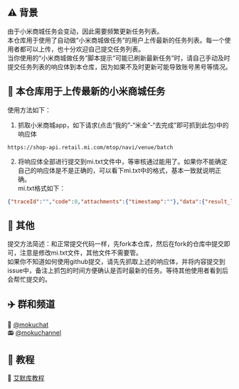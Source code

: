 ##  ⚠ 背景
由于小米商城任务会变动，因此需要频繁更新任务列表。  
本仓库用于使用了自动做“小米商城做任务”的用户上传最新的任务列表。每一个使用者都可以上传，也十分欢迎自己提交任务列表。  
当你使用的“小米商城做任务”脚本提示“可能已刷新最新任务”时，请自己手动及时提交任务列表的响应体到本仓库，因为如果不及时更新可能导致账号黑号等情况。

## 📌 本仓库用于上传最新的小米商城任务
使用方法如下：  
1. 抓取小米商城app，如下请求(点击“我的”-“米金”-“去完成”即可抓到此包)中的响应体
```
https://shop-api.retail.mi.com/mtop/navi/venue/batch 
```  

2. 将响应体全部进行提交到mi.txt文件中，等审核通过能用了。如果你不能确定自己的响应体是不是正确的，可以看下mi.txt中的格式，基本一致就说明正确。  
mi.txt格式如下：  
```json
{"traceId":"","code":0,"attachments":{"timestamp":""},"data":{"result_list":[{"amountTotal":760,"jumpUrl":"","tipList":["完成每日签到赚米金","积攒米金兑超级好物"],"waitArrival":0,"waitReceiveList":[],"waitReceiveTotal":0},{"components":[{"actId":"6706c0695404a23dfb5b2cab","taskId":"6706c0695243011f230d465d","taskName":"米金签到","taskDesc":"","taskType":200,"finishedNumber":0},{"actId":"6706c0695404a23dfb5b2cab","taskId":"6706edf30344c966c5b46681","taskName":"来会员中心 领专属好券","taskDesc":"浏览10秒+10米金","taskType":200,"finishedNumber":0},{"actId":"6706c0695404a23dfb5b2cab","taskId":"670f6baf1d65ee598c4fc39d","taskName":"新客专享福利","taskDesc":"浏览10秒+10米金","taskType":200,"finishedNumber":0},{"actId":"6706c0695404a23dfb5b2cab","taskId":"670fa2ba57e9a97a89265b63","taskName":"逛手机频道 选心动手机","taskDesc":"浏览10秒+10米金","taskType":200,"finishedNumber":0},{"actId":"6706c0695404a23dfb5b2cab","taskId":"6720abdc4015d32aaaa400bc","taskName":"Xiaomi 15系列 新品手机","taskDesc":"浏览10秒+10米金","taskType":200,"finishedNumber":0}]},{"components":[{"actId":"","taskId":"","taskName":"米金抽奖","taskDesc":"","taskType":128,"finishedNumber":0,"totalNumber":20,"startTime":1720000000000,"endTime":1730000000000,"status":2,"scores":0,"singleCostScores":30,"costType":2,"cycleTime":0,"taskRefreshWay":0,"upperLimit":20,"canDo":true}]}]},"message":"ok"}
```

## 🚚 其他
提交方法简述：和正常提交代码一样，先fork本仓库，然后在fork的仓库中提交即可，注意是修改mi.txt文件，其他文件不需要管。  
如果你不知道如何使用github提交，请先先抓取上述的响应体，并将内容提交到issue中，备注上抓包的时间方便确认是否时最新的任务。等待其他使用者看到后会帮忙提交的。  



## ✈️ 群和频道 
🔮 <a href="https://t.me/mokuchat">@mokuchat</a><br>
📻️ <a href="https://t.me/mokuchannel">@mokuchannel</a>

## 🍨 教程 
📖 <a href="https://jewel-pullover-9d0.notion.site/dfec17946a164658bb77e9682df954a2?pvs=4">艾默库教程</a>

